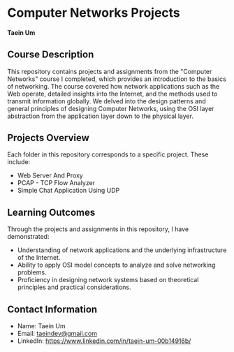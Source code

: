 # Computer Networks Projects

#### Taein Um



## Course Description
This repository contains projects and assignments from the "Computer Networks" course I completed, which provides an introduction to the basics of networking. The course covered how network applications such as the Web operate, detailed insights into the Internet, and the methods used to transmit information globally. We delved into the design patterns and general principles of designing Computer Networks, using the OSI layer abstraction from the application layer down to the physical layer.




## Projects Overview
Each folder in this repository corresponds to a specific project. These include:
- Web Server And Proxy
- PCAP - TCP Flow Analyzer
- Simple Chat Application Using UDP



## Learning Outcomes
Through the projects and assignments in this repository, I have demonstrated:
- Understanding of network applications and the underlying infrastructure of the Internet.
- Ability to apply OSI model concepts to analyze and solve networking problems.
- Proficiency in designing network systems based on theoretical principles and practical considerations.




## Contact Information
- Name: Taein Um
- Email: taeindev@gmail.com
- LinkedIn: https://www.linkedin.com/in/taein-um-00b14916b/

